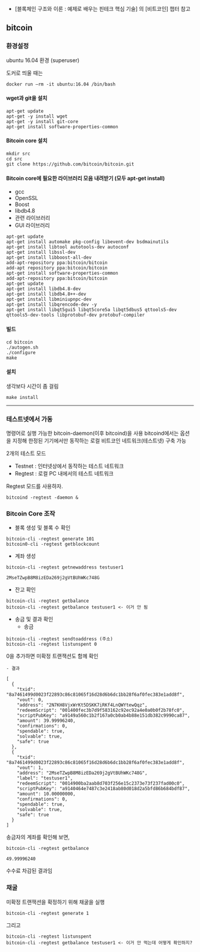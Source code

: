 - [블록체인 구조와 이론 : 예제로 배우는 핀테크 핵심 기술] 의 [비트코인] 챕터 참고

## bitcoin  
### 환경설정
ubuntu 16.04 환경 (superuser)

도커로 띄울 때는
```
docker run —rm -it ubuntu:16.04 /bin/bash
```

#### wget과 git을 설치

```
apt-get update
apt-get -y install wget
apt-get -y install git-core
apt-get install software-properties-common
```

#### Bitcoin core 설치
```
mkdir src
cd src
git clone https://github.com/bitcoin/bitcoin.git
```

#### Bitcoin core에 필요한 라이브러리 모음 내려받기 (모두 apt-get install)
- gcc
- OpenSSL
- Boost
- libdb4.8
- 관련 라이브러리
- GUI 라이브러리

```
apt-get update
apt-get install automake pkg-config libevent-dev bsdmainutils
apt-get install libtool autotools-dev autoconf
apt-get install libssl-dev
apt-get install libboost-all-dev
add-apt-repository ppa:bitcoin/bitcoin
add-apt repository ppa:bitcoin/bitcoin
apt-get install software-properties-common
add-apt-repository ppa:bitcoin/bitcoin
apt-get update
apt-get install libdb4.8-dev
apt-get install libdb4.8++-dev
apt-get install libminiupnpc-dev
apt-get install libqrencode-dev -y
apt-get install libqt5gui5 libqt5core5a libqt5dbus5 qttools5-dev qttools5-dev-tools libprotobuf-dev protobuf-compiler
```

#### 빌드
```
cd bitcoin
./autogen.sh
./configure
make
```

#### 설치
생각보다 시간이 좀 걸림

```
make install
```
---

### 테스트넷에서 가동

명령어로 실행 가능한 bitcoin-daemon(이후 bitcoind)을 사용
bitcoind에서는 옵션을 지정해 한정된 기기에서만 동작하는 로컬 비트코인 네트워크(테스트넷) 구축 가능

2개의 테스트 모드
- Testnet : 인터넷상에서 동작하는 테스트 네트워크
- Regtest : 로컬 PC 내에서의 테스트 네트워크

Regtest 모드를 사용하자.

```
bitcoind -regtest -daemon &
```

### Bitcoin Core 조작

- 블록 생성 및 블록 수 확인
```
bitcoin-cli -regtest generate 101
bitcoin0-cli -regtest getblockcount
```

- 계좌 생성
```
bitcoin-cli -regtest getnewaddress testuser1
```
```
2MseTZwpB8M8izEDa269j2gVtBUhWKc748G
```

- 잔고 확인
```
bitcoin-cli -regtest getbalance
bitcoin-cli -regtest getbalance testuser1 <- 이거 안 됨
```
- 송금 및 결과 확인
    - 송금
```
bitcoin-cli -regtest sendtoaddress (주소)
bitcoin-cli -regtest listunspent 0
```
0을 추가하면 미확정 트랜잭션도 함께 확인

	- 결과
```
[
  {
    "txid": "8a7461499d0023f22893c86c81065f16d28d6b6dc1bb28f6af0fec383e1add8f",
    "vout": 0,
    "address": "2N7KH8VjxWrKt5DSKK7iRKf4LnQWYtewQqz",
    "redeemScript": "001400fec3b7d9f583162c92ec92a4e0a0b0f2b78fc0",
    "scriptPubKey": "a9149a560c1b2f167a0cb0ab4b88e151db382c9990ca87",
    "amount": 39.99996240,
    "confirmations": 0,
    "spendable": true,
    "solvable": true,
    "safe": true
  },
  {
    "txid": "8a7461499d0023f22893c86c81065f16d28d6b6dc1bb28f6af0fec383e1add8f",
    "vout": 1,
    "address": "2MseTZwpB8M8izEDa269j2gVtBUhWKc748G",
    "label": "testuser1",
    "redeemScript": "0014900ba2aab8d703f256e15c2373e73f237fad00c0",
    "scriptPubKey": "a9140464e7487c3e2418ab80d018d2a5bfd86b684bdf87",
    "amount": 10.00000000,
    "confirmations": 0,
    "spendable": true,
    "solvable": true,
    "safe": true
  }
]
```

송금자의 계좌를 확인해 보면,
```
bitcoin-cli -regtest getbalance
```
```
49.99996240
```
수수료 차감된 결과임

### 채굴

미확정 트랜잭션을 확정하기 위해 채굴을 실행
```
bitcoin-cli -regtest generate 1
```
그리고
```
bitcoin-cli -regtest listunspent
bitcoin-cli -regtest getbalance testuser1 <- 이거 안 먹는데 어떻게 확인하지?
```
